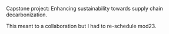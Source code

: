 
Capstone project: Enhancing sustainability towards supply chain decarbonization.

This meant to a collaboration but I had to re-schedule mod23.
